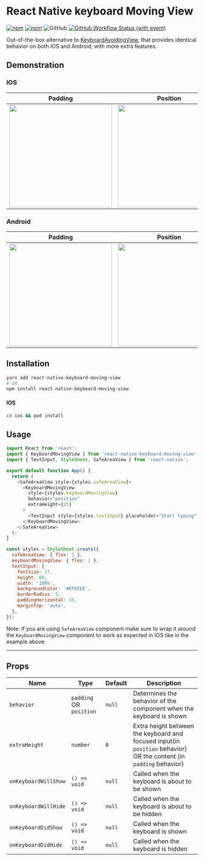 # React Native keyboard Moving View

[![npm](https://img.shields.io/npm/v/react-native-keyboard-moving-view)](https://www.npmjs.com/package/react-native-keyboard-moving-view)
[![npm](https://img.shields.io/npm/dw/react-native-keyboard-moving-view)](https://www.npmjs.com/package/react-native-keyboard-moving-view)
![GitHub](https://img.shields.io/github/license/ykhateeb/react-native-keyboard-moving-view)
[![GitHub Workflow Status (with event)](https://img.shields.io/github/actions/workflow/status/ykhateeb/react-native-keyboard-moving-view/ci.yml)](https://github.com/ykhateeb/react-native-keyboard-moving-view/actions/workflows/ci.yml)

Out-of-the-box alternative to [KeyboardAvoidingView](https://reactnative.dev/docs/keyboardavoidingview), that provides identical behavior on both iOS and Android, with more extra features.

## Demonstration

### IOS

|                         Padding                          |                         Position                          |
| :------------------------------------------------------: | :-------------------------------------------------------: |
| <img src="assets/ios-padding.gif?raw=true" width="270"/> | <img src="assets/ios-position.gif?raw=true" width="270"/> |

### Android

|                           Padding                            |                           Position                            |
| :----------------------------------------------------------: | :-----------------------------------------------------------: |
| <img src="assets/android-padding.gif?raw=true" width="270"/> | <img src="assets/android-position.gif?raw=true" width="270"/> |

## Installation

```sh
yarn add react-native-keyboard-moving-view
# OR
npm install react-native-keyboard-moving-view
```

#### IOS

```sh
cd ios && pod install
```

## Usage

```js
import React from 'react';
import { KeyboardMovingView } from 'react-native-keyboard-moving-view';
import { TextInput, StyleSheet, SafeAreaView } from 'react-native';

export default function App() {
  return (
    <SafeAreaView style={styles.safeAreaView}>
      <KeyboardMovingView
        style={styles.keyboardMovingView}
        behavior="position"
        extraHeight={25}
      >
        <TextInput style={styles.textInput} placeholder="Start typing" />
      </KeyboardMovingView>
    </SafeAreaView>
  );
}

const styles = StyleSheet.create({
  safeAreaView: { flex: 1 },
  keyboardMovingView: { flex: 1 },
  textInput: {
    fontSize: 17,
    height: 60,
    width: '100%',
    backgroundColor: '#EFEEEE',
    borderRadius: 5,
    paddingHorizontal: 15,
    marginTop: 'auto',
  },
});
```

Note: if you are using `SafeAreaView` component make sure to wrap it around the `KeyboardMovingView` component to work as expected in IOS like in the example above.

---

## Props

| Name                 | Type                    | Default | Description                                                                                                        |
| -------------------- | ----------------------- | ------- | ------------------------------------------------------------------------------------------------------------------ |
| `behavior`           | `padding` OR `position` | `null`  | Determines the behavior of the component when the keyboard is shown                                                |
| `extraHeight`        | `number`                | `0`     | Extra height between the keyboard and focused input(in `position` behavior) OR the content (in `padding` behavior) |
| `onKeyboardWillShow` | `() => void`            | `null`  | Called when the keyboard is about to be shown                                                                      |
| `onKeyboardWillHide` | `() => void`            | `null`  | Called when the keyboard is about to be hidden                                                                     |
| `onKeyboardDidShow`  | `() => void`            | `null`  | Called when the keyboard is shown                                                                                  |
| `onKeyboardDidHide`  | `() => void`            | `null`  | Called when the keyboard is hidden                                                                                 |
